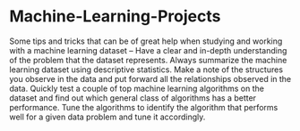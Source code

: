 # Machine-Learning-Projects
Some tips and tricks that can be of great help when studying and working with a machine learning dataset –  Have a clear and in-depth understanding of the problem that the dataset represents. Always summarize the machine learning dataset using descriptive statistics. Make a note of the structures you observe in the data and put forward all the relationships  observed in the data. Quickly test a couple of top machine learning algorithms on the dataset and find out which general class of algorithms has a better performance. Tune the algorithms to identify the algorithm that performs well for a given data problem and tune it accordingly.
